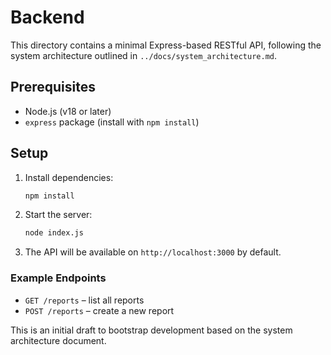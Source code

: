 # Backend

This directory contains a minimal Express-based RESTful API, following the system architecture outlined in `../docs/system_architecture.md`.

## Prerequisites
- Node.js (v18 or later)
- `express` package (install with `npm install`)

## Setup
1. Install dependencies:
   ```bash
   npm install
   ```
2. Start the server:
   ```bash
   node index.js
   ```
3. The API will be available on `http://localhost:3000` by default.

### Example Endpoints
- `GET /reports` – list all reports
- `POST /reports` – create a new report

This is an initial draft to bootstrap development based on the system architecture document.
